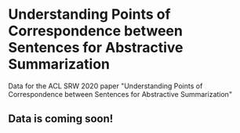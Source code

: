 # Understanding Points of Correspondence between Sentences for Abstractive Summarization
Data for the ACL SRW 2020 paper "Understanding Points of Correspondence between Sentences for Abstractive Summarization"

## Data is coming soon!
